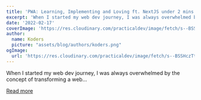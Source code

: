 ```yaml
---
title: 'PWA: Learning, Implementing and Loving ft. NextJS under 2 mins'
excerpt: 'When I started my web dev journey, I was always overwhelmed by the concept of transforming a web...'
date: '2022-02-17'
coverImage: 'https://res.cloudinary.com/practicaldev/image/fetch/s--BSSHczTt--/c_imagga_scale,f_auto,fl_progressive,h_420,q_auto,w_1000/https://dev-to-uploads.s3.amazonaws.com/uploads/articles/qbkg12o08s3az9xxvu61.jpeg'
author:
  name: Koders
  picture: "assets/blog/authors/koders.png"
ogImage:
  url: 'https://res.cloudinary.com/practicaldev/image/fetch/s--BSSHczTt--/c_imagga_scale,f_auto,fl_progressive,h_420,q_auto,w_1000/https://dev-to-uploads.s3.amazonaws.com/uploads/articles/qbkg12o08s3az9xxvu61.jpeg'
---
```


When I started my web dev journey, I was always overwhelmed by the concept of transforming a web...

[Read more](https://dev.to/aniket762/pwa-learning-implementing-and-loving-ft-nextjs-under-2-mins-il7)
